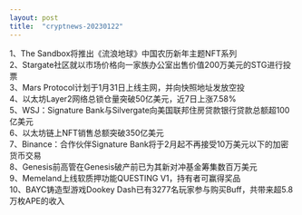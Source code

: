 ```yaml
---
layout: post
title:  "cryptnews-20230122"
---
```

1、The Sandbox将推出《流浪地球》中国农历新年主题NFT系列  
2、Stargate社区就以市场价格向一家族办公室出售价值200万美元的STG进行投票  
3、Mars Protocol计划于1月31日上线主网，并向快照地址发放空投  
4、以太坊Layer2网络总锁仓量突破50亿美元，近7日上涨7.58%  
5、WSJ：Signature Bank与Silvergate向美国联邦住房贷款银行贷款总额超100亿美元  
6、以太坊链上NFT销售总额突破350亿美元  
7、Binance：合作伙伴Signature Bank将于2月起不再接受10万美元以下的加密货币交易  
8、Genesis前高管在Genesis破产前已为其新对冲基金筹集数百万美元  
9、Memeland上线软质押功能QUESTING V1，持有者可赢得奖品  
10、BAYC铸造型游戏Dookey Dash已有3277名玩家参与购买Buff，共带来超5.8万枚APE的收入  

